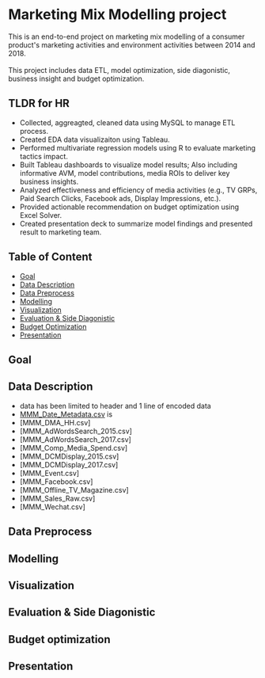 # Marketing Mix Modelling project
This is an end-to-end project on marketing mix modelling of a consumer product's marketing activities and environment activities between 2014 and 2018. <br /> 
 \
This project includes data ETL, model optimization, side diagonistic, business insight and budget optimization. <br />

## TLDR for HR
* Collected, aggreagted, cleaned data using MySQL to manage ETL process.
* Created EDA data visualizaiton using Tableau.
* Performed multivariate regression models using R to evaluate marketing tactics impact.
* Built Tableau dashboards to visualize model results; Also including informative AVM, model contributions, media ROIs to deliver key business insights.
* Analyzed effectiveness and efficiency of media activities (e.g., TV GRPs, Paid Search Clicks, Facebook ads, Display Impressions, etc.).
* Provided actionable recommendation on budget optimization using Excel Solver.
* Created presentation deck to summarize model findings and presented result to marketing team.

## Table of Content
* [Goal](#goal)
* [Data Description](#data-description)
* [Data Preprocess](#data-preprocess)
* [Modelling](#modelling)
* [Visualization](#visualization)
* [Evaluation & Side Diagonistic](#evalutaion-&-side-diagnostic)
* [Budget Optimization](#budget-optimization)
* [Presentation](#presentation)

## Goal

## Data Description
* data has been limited to header and 1 line of encoded data
* [MMM_Date_Metadata.csv]() is 
* [MMM_DMA_HH.csv]
* [MMM_AdWordsSearch_2015.csv]
* [MMM_AdWordsSearch_2017.csv]
* [MMM_Comp_Media_Spend.csv]
* [MMM_DCMDisplay_2015.csv]
* [MMM_DCMDisplay_2017.csv]
* [MMM_Event.csv]
* [MMM_Facebook.csv]
* [MMM_Offline_TV_Magazine.csv]
* [MMM_Sales_Raw.csv]
* [MMM_Wechat.csv]

## Data Preprocess

## Modelling

## Visualization

## Evaluation & Side Diagonistic

## Budget optimization

## Presentation




